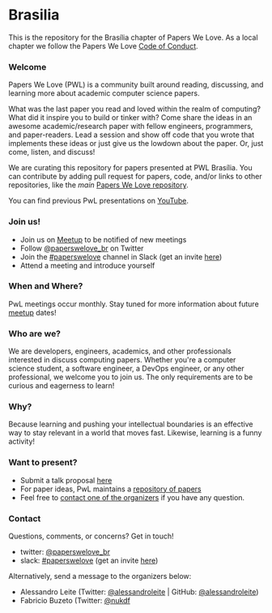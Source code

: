 # Brasilia

This is the repository for the Brasília chapter of Papers We Love. As a local chapter we follow the Papers We Love [Code of Conduct](https://github.com/papers-we-love/brasilia/blob/master/code-of-conduct.md).

### Welcome

Papers We Love (PWL) is a community built around reading, discussing, and learning more about academic computer science papers.

What was the last paper you read and loved within the realm of computing? What did it inspire you to build or tinker with? Come share the ideas in an awesome academic/research paper with fellow engineers, programmers, and paper-readers. Lead a session and show off code that you wrote that implements these ideas or just give us the lowdown about the paper. Or, just come, listen, and discuss!

We are curating this repository for papers presented at PWL Brasília. You can contribute by adding pull request for papers, code, and/or links to other repositories, like the _main_ [Papers We Love repository](https://github.com/papers-we-love/papers-we-love).

You can find previous PwL presentations on [YouTube][youtube].

### Join us!

- Join us on [Meetup][meetup] to be notified of new meetings
- Follow [@paperswelove_br][twitter] on Twitter
- Join the [#paperswelove][slack-channel] channel in Slack (get an invite [here][slack-invite])
- Attend a meeting and introduce yourself

### When and Where?

PwL meetings occur monthly. Stay tuned for more information about future [meetup][meetup] dates!

### Who are we?

We are developers, engineers, academics, and other professionals interested in discuss computing papers. Whether you're a computer science student, a software engineer, a DevOps engineer, or any other professional, we welcome you to join us. The only requirements are to be curious and eagerness to learn!

### Why?

Because learning and pushing your intellectual boundaries is an effective way to stay relevant in a world that moves fast. Likewise, learning is a funny activity!

### Want to present?

- Submit a talk proposal [here][talk-proposal]
- For paper ideas, PwL maintains a [repository of papers][pwl-repo]
- Feel free to [contact one of the organizers](#contact-us) if you have any question.

### Contact

Questions, comments, or concerns? Get in touch!

- twitter: [@paperswelove_br][twitter]
- slack: [#paperswelove][slack-channel] (get an invite [here][slack-invite])

Alternatively, send a message to the organizers below:

- Alessandro Leite (Twitter: [@alessandroleite][twitter-al] | GitHub: [@alessandroleite][gh-al])
- Fabricio Buzeto (Twitter: [@nukdf][twitter-fb]

[meetup]: https://www.meetup.com/Papers-We-Love-BsB
[twitter]: https://twitter.com/paperswelove_br
[slack-channel]: https://pwl-brasilia.slack.com/messages
[slack-invite]: https://pwl-brasilia.herokuapp.com/
[youtube]: https://www.youtube.com/user/PapersWeLove

[how-to-read-a-paper]: https://github.com/papers-we-love/papers-we-love#how-to-read-a-paper
[como-ler-um-artigo-cientifico]: https://github.com/papers-we-love/papers-we-love#how-to-read-a-paper

[talk-proposal]: https://goo.gl/forms/9fU58OpZOBPWYdBt2
[pwl-repo]: https://github.com/papers-we-love/papers-we-love

[twitter-al]: https://twitter.com/alessandroleite
[gh-al]: https://github.com/alessandroleite
[twitter-fb]: https://twitter.com/nukdf
